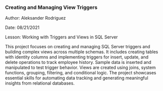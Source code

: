 ### Creating and Managing View Triggers
Author: Aleksander Rodriguez

Date: 08/21/2021

Lesson: Working with Triggers and Views in SQL Server

This project focuses on creating and managing SQL Server triggers and building complex views across multiple schemas. It includes creating tables with identity columns and implementing triggers for insert, update, and delete operations to track employee history. Sample data is inserted and manipulated to test trigger behavior. Views are created using joins, system functions, grouping, filtering, and conditional logic. The project showcases essential skills for automating data tracking and generating meaningful insights from relational databases.
